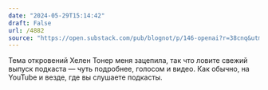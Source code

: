```yaml
---
date: "2024-05-29T15:14:42"
draft: False
url: /4882
source: "https://open.substack.com/pub/blognot/p/146-openai?r=38cnq&utm_campaign=post&utm_medium=web&showWelcomeOnShare=true"
---
```


Тема откровений Хелен Тонер меня зацепила, так что ловите свежий выпуск подкаста — чуть подробнее, голосом и видео. Как обычно, на YouTube и везде, где вы слушаете подкасты.
